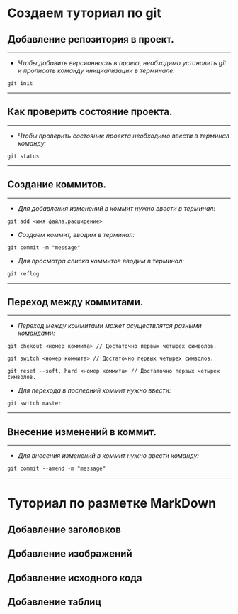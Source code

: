 # Создаем туториал по git

## Добавление репозитория в проект.
___

- *Чтобы добавить версионность в проект, необходимо установить *git* и прописать команду инициализации в терминале:*

```fix
git init
```
___
## Как проверить состояние проекта.
___

- *Чтобы проверить состояние проекта необходимо ввести в терминал команду:*

```fix
git status
```
___
## Создание коммитов.
___

- *Для добавления изменений в коммит нужно ввести в терминал:*

```fix
git add <имя файла.расширение>
```
- *Создаем коммит, вводим в терминал:*

```fix
git commit -m "message"
```
- *Для просмотра списка коммитов вводим в терминал:*

```fix
git reflog
```
___
## Переход между коммитами.
___
- *Переход между коммитами может осуществлятся разными командами:*
```fix
git chekout <номер коммита> // Достаточно первых четырех символов.

git switch <номер коммита> // Достаточно первых четырех символов.

git reset --soft, hard <номер коммита> // Достаточно первых четырех символов.
```
- *Для перехода в последний коммит нужно ввести:*

```fix
git switch master
```
___
## Внесение изменений в коммит.
--------------
- *Для внесения изменений в коммит нужно ввести команду:*
```fix
git commit --amend -m "message"
```
____

# Туториал по разметке MarkDown

## Добавление заголовков


## Добавление изображений

## Добавление исходного кода

## Добавление таблиц